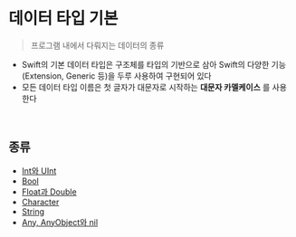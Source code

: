 # 데이터 타입 기본
> 프로그램 내에서 다뤄지는 데이터의 종류

- Swift의 기본 데이터 타입은 구조체를 타입의 기반으로 삼아 Swift의 다양한 기능(Extension, Generic 등)을 두루 사용하여 구현되어 있다
- 모든 데이터 타입 이름은 첫 글자가 대문자로 시작하는 **대문자 카멜케이스** 를 사용한다
<br>

## 종류
- [Int와 UInt]()
- [Bool]()
- [Float과 Double]()
- [Character]()
- [String]()
- [Any, AnyObject와 nil]()
